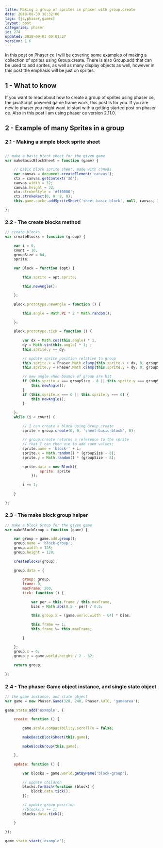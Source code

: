 ```yaml
---
title: Making a group of sprites in phaser with group.create
date: 2018-08-30 18:32:00
tags: [js,phaser,games]
layout: post
categories: phaser
id: 274
updated: 2018-09-03 09:01:27
version: 1.6
---
```


In this post on [Phaser ce](https://photonstorm.github.io/phaser-ce/) I will be covering some examples of making a collection of sprites using Group.create. There is also Group.add that can be used to add sprites, as well as many display objects as well, however in this post the emphasis will be just on sprites.

<!-- more -->

## 1 - What to know

If you want to read about how to create a group of sprites using phaser ce, the javaScript powered game frame work, this post is for you. If you are new to phaser you might want to start with a getting started post on phaser ce. Also in this post I am using phaser ce version 2.11.0.

## 2 - Example of many Sprites in a group

### 2.1 - Making a simple block sprite sheet

```js

// make a basic block sheet for the given game
var makeBasicBlockSheet = function (game) {

    // basic block sprite sheet, made with canvas
    var canvas = document.createElement('canvas');
    ctx = canvas.getContext('2d');
    canvas.width = 32;
    canvas.height = 32;
    ctx.strokeStyle = '#ff0000';
    ctx.strokeRect(0, 0, 8, 8);
    this.game.cache.addSpriteSheet('sheet-basic-block', null, canvas, 32, 32, 1, 0, 0);

};
```

### 2.2 - The create blocks method

```js
// create blocks
var createBlocks = function (group) {
 
    var i = 0,
    count = 10,
    groupSize = 64,
    sprite;
 
    var Block = function (opt) {
 
        this.sprite = opt.sprite;
 
        this.newAngle();
 
    };
 
    Block.prototype.newAngle = function () {
 
        this.angle = Math.PI * 2 * Math.random();
 
    };
 
    Block.prototype.tick = function () {
 
        var dx = Math.cos(this.angle) * 1,
        dy = Math.sin(this.angle) * 1; ;
        this.sprite.y += dy;
 
        // update sprite position relative to group
        this.sprite.x = Phaser.Math.clamp(this.sprite.x + dx, 0, groupSize - 8);
        this.sprite.y = Phaser.Math.clamp(this.sprite.y + dy, 0, groupSize - 8);
 
        // new angle when bounds of group are hit
        if (this.sprite.x === groupSize - 8 || this.sprite.y === groupSize - 8) {
            this.newAngle();
        }
        if (this.sprite.x === 0 || this.sprite.y === 0) {
            this.newAngle();
        }
 
    };
    while (i < count) {
 
        // I can create a block using Group.create
        sprite = group.create(0, 0, 'sheet-basic-block', 0);
 
        // group.create returns a reference to the sprite
        // that I can then use to add soem values;
        sprite.name = 'block-' + i;
        sprite.x = Math.random() * (groupSize - 8);
        sprite.y = Math.random() * (groupSize - 8);
 
        sprite.data = new Block({
                sprite: sprite
            });
 
        i += 1;
 
    }
 
};
```

### 2.3 - The make block group helper

```js
// make a block Group for the given game
var makeBlockGroup = function (game) {
 
    var group = game.add.group();
    group.name = 'block-group';
    group.width = 128;
    group.height = 128;
 
    createBlocks(group);
 
    group.data = {
 
        group: group,
        frame: 0,
        maxFrame: 200,
        tick: function () {
 
            var per = this.frame / this.maxFrame,
            bias = Math.abs(0.5 - per) / 0.5;
 
            this.group.x = (game.world.width - 64) * bias;
 
            this.frame += 1;
            this.frame %= this.maxFrame;
 
        }
 
    };
    group.x = 0;
    group.y = game.world.height / 2 - 32;
 
    return group;
 
};
```

### 2.4 - The phaser Game object instance, and single state object

```js
// the game instance, and state object
var game = new Phaser.Game(320, 240, Phaser.AUTO, 'gamearea');
 
game.state.add('example', {
 
    create: function () {
 
        game.scale.compatibility.scrollTo = false;
 
        makeBasicBlockSheet(this.game);
 
        makeBlockGroup(this.game);
 
    },
 
    update: function () {
 
        var blocks = game.world.getByName('block-group');
 
        // update children
        blocks.forEach(function (block) {
            block.data.tick();
        });
 
        // update group position
        //blocks.x += 1;
        blocks.data.tick();
 
    }
 
});
 
game.state.start('example');
```